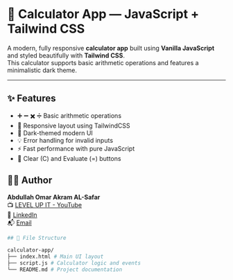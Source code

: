 # 🧮 Calculator App — JavaScript + Tailwind CSS

A modern, fully responsive **calculator app** built using **Vanilla JavaScript** and styled beautifully with **Tailwind CSS**.  
This calculator supports basic arithmetic operations and features a minimalistic dark theme.

---

## ✨ Features

- ➕ ➖ ✖️ ➗ Basic arithmetic operations
- 📱 Responsive layout using TailwindCSS
- 🎨 Dark-themed modern UI
- 💡 Error handling for invalid inputs
- ⚡ Fast performance with pure JavaScript
- 🧼 Clear (C) and Evaluate (=) buttons


## 👨‍💻 Author

**Abdullah Omar Akram AL-Safar**  
📺 [LEVEL UP IT - YouTube](https://www.youtube.com/@LEVEL_UP_IT)  
🔗 [LinkedIn](https://www.linkedin.com/in/abdullah-omar-2a552834b)  
📬 [Email](mailto:abodyalsafar2009@gmail.com)

```bash
## 📂 File Structure

calculator-app/
├── index.html # Main UI layout
├── script.js # Calculator logic and events
└── README.md # Project documentation

